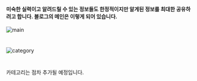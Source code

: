 #### 미숙한 실력이고 알려드릴 수 있는 정보들도 한정적이지만 알게된 정보를 최대한 공유하려고 합니다. 블로그의 메인은 이렇게 되어 있습니다.  

![main](https://user-images.githubusercontent.com/52815908/72304413-d5aaae00-36b3-11ea-9c9d-76aa1d9fa96f.PNG)
#
![category](https://user-images.githubusercontent.com/52815908/72304414-d5aaae00-36b3-11ea-8f20-ba592dd8f087.PNG)
#
카테고리는 점차 추가될 예정입니다.  

